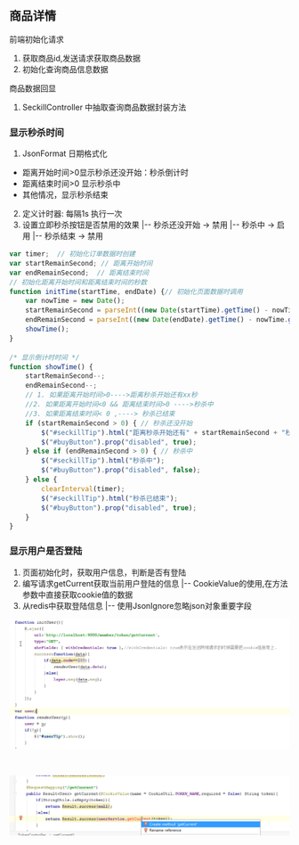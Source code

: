 
## 商品详情
 前端初始化请求
1. 获取商品id,发送请求获取商品数据
2. 初始化查询商品信息数据

商品数据回显
1. SeckillController 中抽取查询商品数据封装方法

### 显示秒杀时间
1. JsonFormat 日期格式化
  * 距离开始时间>0显示秒杀还没开始：秒杀倒计时
  * 距离结束时间>0 显示秒杀中
  * 其他情况，显示秒杀结束
2. 定义计时器: 每隔1s 执行一次
3. 设置立即秒杀按钮是否禁用的效果
    |-- 秒杀还没开始 -> 禁用
    |-- 秒杀中 -> 启用
    |-- 秒杀结束 -> 禁用

```js
var timer;  // 初始化订单数据时创建
var startRemainSecond; // 距离开始时间
var endRemainSecond;  // 距离结束时间
// 初始化距离开始时间和距离结束时间的秒数
function initTime(startTime, endDate) {// 初始化页面数据时调用
    var nowTime = new Date();
    startRemainSecond = parseInt((new Date(startTime).getTime() - nowTime.getTime()) / 1000);
    endRemainSecond = parseInt((new Date(endDate).getTime() - nowTime.getTime()) / 1000);
    showTime();
}

/* 显示倒计时时间 */
function showTime() {
    startRemainSecond--;
    endRemainSecond--;
    // 1. 如果距离开始时间>0---->距离秒杀开始还有xx秒
    //2. 如果距离开始时间<0 && 距离结束时间>0 ---->秒杀中
    //3. 如果距离结束时间< 0 ,----> 秒杀已结束
    if (startRemainSecond > 0) { // 秒杀还没开始
        $("#seckillTip").html("距离秒杀开始还有" + startRemainSecond + "秒");
        $("#buyButton").prop("disabled", true);
    } else if (endRemainSecond > 0) { // 秒杀中
        $("#seckillTip").html("秒杀中");
        $("#buyButton").prop("disabled", false);
    } else {
        clearInterval(timer);
        $("#seckillTip").html("秒杀已结束");
        $("#buyButton").prop("disabled", true);
    }
}
```

### 显示用户是否登陆

1. 页面初始化时，获取用户信息，判断是否有登陆
2. 编写请求getCurrent获取当前用户登陆的信息
    |-- CookieValue的使用,在方法参数中直接获取cookie值的数据
3. 从redis中获取登陆信息
    |-- 使用JsonIgnore忽略json对象重要字段

![](assets/01_草稿-9487a950.png)

<br>

![](assets/01_草稿-1029b16c.png)
